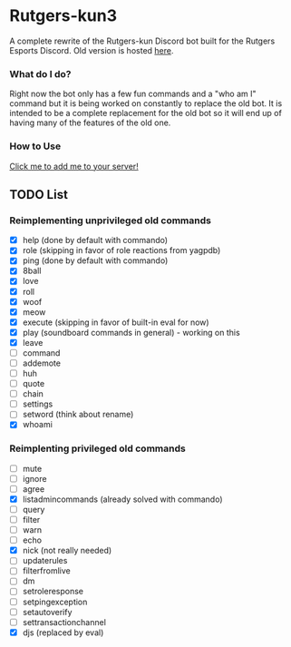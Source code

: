 # Rutgers-kun3

A complete rewrite of the Rutgers-kun Discord bot built for the Rutgers Esports Discord. Old version is hosted [here](https://github.com/sriRacha21/Rutgers-kun).

### What do I do?
Right now the bot only has a few fun commands and a "who am I" command but it is being worked on constantly to replace the old bot. It is intended to be a complete replacement for the old bot so it will end up of having many of the features of the old one.

### How to Use
[Click me to add me to your server!](https://discordapp.com/api/oauth2/authorize?client_id=662131823278817280&permissions=0&scope=bot)

## TODO List
### Reimplementing unprivileged old commands
- [x] help (done by default with commando)
- [x] role (skipping in favor of role reactions from yagpdb)
- [x] ping (done by default with commando)
- [x] 8ball 
- [x] love
- [x] roll
- [x] woof
- [x] meow
- [x] execute (skipping in favor of built-in eval for now)
- [x] play (soundboard commands in general) - working on this
- [x] leave
- [ ] command
- [ ] addemote
- [ ] huh
- [ ] quote
- [ ] chain
- [ ] settings
- [ ] setword (think about rename)
- [x] whoami
### Reimplenting privileged old commands
- [ ] mute
- [ ] ignore
- [ ] agree
- [x] listadmincommands (already solved with commando)
- [ ] query 
- [ ] filter
- [ ] warn
- [ ] echo
- [x] nick (not really needed)
- [ ] updaterules
- [ ] filterfromlive
- [ ] dm
- [ ] setroleresponse
- [ ] setpingexception
- [ ] setautoverify
- [ ] settransactionchannel
- [x] djs (replaced by eval)
